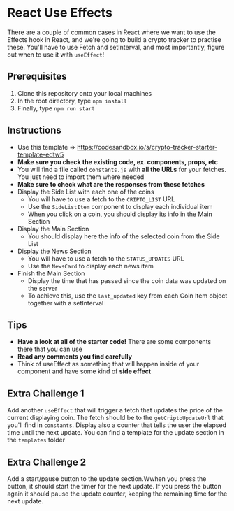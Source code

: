 # React Use Effects

There are a couple of common cases in React where we want to use the Effects hook in React, and we're going to build a crypto tracker to practise these. You'll have to use Fetch and setInterval, and most importantly, figure out when to use it with `useEffect`!

## Prerequisites

1. Clone this repository onto your local machines
2. In the root directory, type `npm install`
3. Finally, type `npm run start`

## Instructions

- Use this template => https://codesandbox.io/s/crypto-tracker-starter-template-edtw5
- **Make sure you check the existing code, ex. components, props, etc**
- You will find a file called `constants.js` with **all the URLs** for your fetches. You just need to import them where needed
- **Make sure to check what are the responses from these fetches**
- Display the Side List with each one of the coins
    - You will have to use a fetch to the `CRIPTO_LIST` URL
    - Use the `SideListItem` component to display each individual item
    - When you click on a coin, you should display its info in the Main Section
- Display the Main Section
    - You should display here the info of the selected coin from the Side List
- Display the News Section
    - You will have to use a fetch to the `STATUS_UPDATES` URL
    - Use the `NewsCard` to display each news item  
- Finish the Main Section
    - Display the time that has passed since the coin data was updated on the server
    - To achieve this, use the `last_updated` key from each Coin Item object together with a setInterval

## Tips

- **Have a look at all of the starter code!** There are some components there that you can use
- **Read any comments you find carefully**
- Think of useEffect as something that will happen inside of your component and have some kind of **side effect**

## Extra Challenge 1

Add another `useEffect` that will trigger a fetch that updates the price of the current displaying coin. The fetch should be to the `getCriptoUpdateUrl` that you'll find in `constants`. Display also a counter that tells the user the elapsed time until the next update. You can find a template for the update section in the `templates` folder

## Extra Challenge 2

Add a start/pause button to the update section.Wwhen you press the button, it should start the timer for the next update. If you press the button again it should pause the update counter, keeping the remaining time for the next update.
